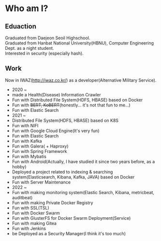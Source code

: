 # Who am I?  
  
## Eduaction  
Graduated from Daejeon Seoil Highschool.  
Graduated from Hanbat National University(HBNU), Computer Engineering Dept. as a night student.  
Interested in security (especially hash).  
  
## Work  
Now in IWAZ(http://iwaz.co.kr/) as a developer(Alternative Military Service).  
 - 2020 ~  
 - made a Health(Disease) Information Crawler
 - Fun with Distributed File System(HDFS, HBASE) based on Docker
 - Fun with ~~BERT, KoBERT~~(honestly... it's not that fun to me...)
 - Fun with Elastic Search
 - 2021 ~  
 - Distributed File System(HDFS, HBASE) based on K8S
 - Fun with NIFI
 - Fun with Google Cloud Engine(It's very fun)
 - Fun with Elastic Search
 - Fun with Kafka
 - Fun with Galera( + Haproxy)
 - Fun with Spring Framework
 - Fun with Mybatis
 - Fun with Android(Actually, I have studied it since two years before, as a hobby)
 - Deployed a project related to indexing & searching system(Elasticsearch, Kibana, Kafka, JAVA) based on Docker
 - Fun with Server Maintenance
 - 2022 ~
 - Fun with making monitoring system(Elastic Search, Kibana, metricbeat, auditbeat)
 - Fun with making Private Docker Registry
 - Fun with SSL(TSL)
 - Fun with Docker Swarm
 - Fun with GlusterFS for Docker Swarm Deployment(Service)
 - Fun with making Gitea
 - Fun with Jenkins
 - be Deployed as a Security Manager(I think it's too much)
